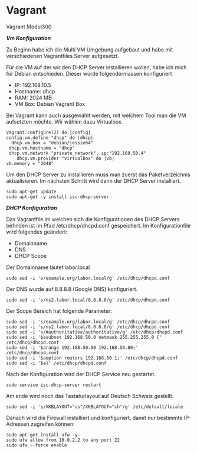 # Vagrant
Vagrant Modul300

***Vm Konfiguration***

Zu Beginn habe ich die Multi VM Umgebung aufgebaut und habe mit verschiedenen Vagrantfiles Server aufgesetzt.

Für die VM auf der wir den DHCP Server installieren wollen, habe ich mich für Debian entschieden.
Dieser wurde folgendermassen konfiguriert

- IP: 192.168.10.5
- Hostname: dhcp
- RAM: 2024 MB
- VM Box: Debian Vagrant Box

Bei Vagrant kann auch ausgewählt werden, mit welchem Tool man die VM aufsetzten möchte. Wir wählen dazu Virtualbox.

	Vagrant.configure(2) do |config|  
  	config.vm.define "dhcp" do |dhcp|	
  	  dhcp.vm.box = "debian/jessie64" 	
   	 dhcp.vm.hostname = "dhcp"		
   	 dhcp.vm.network "private_network", ip:"192.168.50.4" 	
		dhcp.vm.provider "virtualbox" do |vb|			
	vb.memory = "2048"

Um den DHCP Server zu installieren muss man zuerst das Paketverzeichnis aktualisieren. Im nächsten Schritt wird dann der DHCP Server installiert.

	sudo apt-get update
	sudo apt-get -y install isc-dhcp-server

***DHCP Konfiguration***

Das Vagrantfile im welchen sich die Konfigurationen des DHCP Servers befinden ist im Pfad /etc/dhcp/dhcpd.conf gespeichert. Im Konfigurationfile wird folgendes geändert:

- Domainname
- DNS
- DHCP Scope

Der Domainname lautet labor.local

	sudo sed -i 's/example.org/labor.local/g' /etc/dhcp/dhcpd.conf

Der DNS wurde auf 8.8.8.8 (Google DNS) konfiguriert.

	sudo sed -i 's/ns2.labor.local/8.8.8.8/g' /etc/dhcp/dhcpd.conf

Der Scope Bereich hat folgende Parameter:

	sudo sed -i 's/example.org/labor.local/g' /etc/dhcp/dhcpd.conf
	sudo sed -i 's/ns2.labor.local/8.8.8.8/g' /etc/dhcp/dhcpd.conf
	sudo sed -i 's/#authoritative/authoritative/g' /etc/dhcp/dhcpd.conf
	sudo sed -i '$asubnet 192.168.50.0 netmask 255.255.255.0 {' /etc/dhcp/dhcpd.conf
	sudo sed -i '$arange 192.168.50.50 192.168.50.80;' /etc/dhcp/dhcpd.conf
	sudo sed -i '$aoption routers 192.168.50.1;' /etc/dhcp/dhcpd.conf
	sudo sed -i '$a}' /etc/dhcp/dhcpd.conf

Nach der Konfiguration wird der DHCP Service neu gestartet.

	sudo service isc-dhcp-server restart

Am ende wird noch das Tastaturlayout auf Deutsch Schweiz gestellt.

	sudo sed -i 's/XKBLAYOUT="us"/XKBLAYOUT="ch"/g' /etc/default/locale

Danach wird die Firewall installiert und konfiguriert, damit nur bestimmte IP-Adressen zugreifen können:
			
	sudo apt-get install ufw -y
	sudo ufw allow from 10.0.2.2 to any port 22
	sudo ufw --force enable




